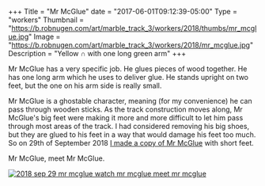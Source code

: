 +++
Title = "Mr McGlue"
date = "2017-06-01T09:12:39-05:00"
Type = "workers"
Thumbnail = "https://b.robnugen.com/art/marble_track_3/workers/2018/thumbs/mr_mcglue.jpg"
Image = "https://b.robnugen.com/art/marble_track_3/workers/2018/mr_mcglue.jpg"
Description = "Yellow ∩ with one long green arm"
+++

Mr McGlue has a very specific job.  He glues pieces of wood together.  He has one long arm which he uses to deliver glue.  He stands upright on two feet, but the one on his arm side is really small.

Mr McGlue is a ghostable character, meaning (for my
convenience) he can pass through wooden sticks.  As the track
construction moves along, Mr McGlue's big feet were making it more and
more difficult to let him pass through most areas of the track.  I had considered removing his big
shoes, but they are glued to his feet in a way that would damage his
feet too much.  So on 29th of September 2018 [I made a copy of Mr McGlue](/episode/2018/september/three-mr-mcglues/) with short feet.

Mr McGlue, meet Mr McGlue.

[![2018 sep 29 mr mcglue watch mr mcglue meet mr mcglue](//b.robnugen.com/art/marble_track_3/set/2018/thumbs/2018_sep_29_mr_mcglue_watch_mr_mcglue_meet_mr_mcglue.jpg)](//b.robnugen.com/art/marble_track_3/set/2018/2018_sep_29_mr_mcglue_watch_mr_mcglue_meet_mr_mcglue.jpg)